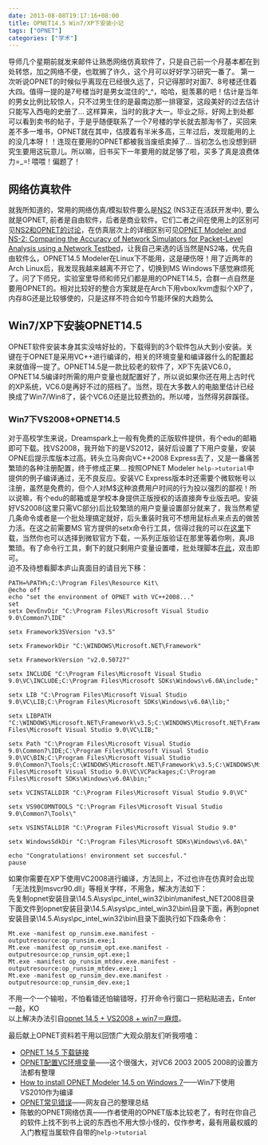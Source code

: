 ```yaml
---
date: 2013-08-08T19:17:16+08:00
title: OPNET14.5 Win7/XP下安装小记
tags: ["OPNET"]
categories: ["学术"]
---
```


导师几个星期前就发来邮件让熟悉网络仿真软件了，只是自己前一个月基本都在到处转悠，加之网络不便，也耽搁了许久，这个月可以好好学习研究一番了。
第一次听说OPNET的时候似乎离现在已经很久远了，只记得那时对面7、8号楼还住着大四。值得一提的是7号楼当时是男女混住的^\_^，哈哈，挺羡慕的吧！估计是当年的男女比例比较惊人，只不过男生住的是最南边那一排寝室，这段美好的过去估计只能写入西电的史册了... 
这样算来，当时的我才大一。毕业之际，好网上到处都可以看到卖书的帖子，于是乎随便联系了一个7号楼的学长就去那淘书了，买回来差不多一堆书，OPNET就在其中，估摸着有半米多高，三年过后，发现能用的上的没几本呀！！连现在要用的OPNET都被我当废纸卖掉了... 当初怎么也没想到研究生要用这玩意儿。所以嘛，旧书买下一年要用的就足够了啦，买多了真是浪费体力=\_=! 喂喂！偏题了！  

## 网络仿真软件  
就我所知道的，常用的网络仿真/模拟软件要么是[NS2](http://en.wikipedia.org/wiki/Ns_(simulator)) (NS3正在活跃开发中), 要么就是OPNET, 前者是自由软件，后者是商业软件。它们二者之间在使用上的区别可见[NS2和OPNET的讨论](http://www.360doc.com/content/11/0103/15/1520315_83619061.shtml)，在仿真层次上的详细区别可见[OPNET Modeler and NS-2: Comparing the Accuracy of Network Simulators for Packet-Level Analysis using a Network Testbed](http://db.tt/61l7RxNR)，让我自己来选的话当然是NS2咯，优先自由软件么，OPNET14.5 Modeler在Linux下不能用，这是硬伤呀！用了近两年的Arch Linux后，我发现我越来越离不开它了，切换到MS Windows下感觉麻烦死了。问了下师兄，实验室里导师和师兄们都是用的OPNET14.5，合群一点自然是要用OPNET的。相对比较好的整合方案就是在Arch下用vbox/kvm虚拟个XP了，内存8G还是比较够使的，只是这样不符合如今节能环保的大趋势么  

## Win7/XP下安装OPNET14.5  
OPNET软件安装本身其实没啥好扯的，下载得到的3个软件包从大到小安装。关键在于OPNET是采用VC++进行编译的，相关的环境变量和编译器什么的配置起来就值得一提了。OPNET14.5是一款比较老的软件了，XP下先装VC6.0，OPNET14.5编译时所需的用户变量也就配置好了，所以说如果你还在用上古时代的XP系统，VC6.0是再好不过的搭档了。当然，现在大多数人的电脑里估计已经换成了Win7/Win8了，装个VC6.0还是比较费劲的。所以喽，当然得另辟蹊径。  

<!--more-->
### Win7下VS2008+OPNET14.5  
对于高校学生来说，Dreamspark上一般有免费的正版软件提供，有个edu的邮箱即可下载。找VS2008，我开始下的是VS2012，装好后设置了下用户变量，安装OPNE后提示库版本过高。转头立马奔向VC++2008 Express去了，又是一番痛苦繁琐的各种注册配置，终于修成正果... 按照OPNET Modeler `help->tutorial`中提供的例子编译通过，无不良反应。安装VC Express版本时还需要个微软帐号以注册，虽然是免费的，但个人对M$这种浪费用户时间的行为投以强烈的鄙视！所以说嘛，有个edu的邮箱或是学校本身提供正版授权的话直接奔专业版去吧。安装好VS2008(这里只需VC部分)后比较繁琐的用户变量设置部分就来了，我当然希望几条命令或者是一个批处理搞定就好，后头重装时我可不想用鼠标点来点去的做苦力活。在这之前需要MS 官方提供的setx命令行工具，信得过我的可以在[这里](http://db.tt/nTfoGgtB)下载，当然你也可以选择到微软官方下载，一系列正版验证在那里等着你咧，真JB繁琐。有了命令行工具，剩下的就只剩用户变量设置喽，批处理脚本[在此](http://db.tt/XAxZ2e6F)，双击即可。  
迫不及待想看脚本庐山真面目的请目光下移：  
```
PATH=%PATH%;C:\Program Files\Resource Kit\
@echo off
echo "set the environment of OPNET with VC++2008..."
set 
setx DevEnvDir "C:\Program Files\Microsoft Visual Studio 9.0\Common7\IDE"

setx Framework35Version "v3.5"

setx FrameworkDir "C:\WINDOWS\Microsoft.NET\Framework"

setx FrameworkVersion "v2.0.50727"

setx INCLUDE "C:\Program Files\Microsoft Visual Studio 9.0\VC\INCLUDE;C:\Program Files\Microsoft SDKs\Windows\v6.0A\include;"

setx LIB "C:\Program Files\Microsoft Visual Studio 9.0\VC\LIB;C:\Program Files\Microsoft SDKs\Windows\v6.0A\lib;"

setx LIBPATH "C:\WINDOWS\Microsoft.NET\Framework\v3.5;C:\WINDOWS\Microsoft.NET\Framework\v2.0.50727;C:\Program Files\Microsoft Visual Studio 9.0\VC\LIB;"

setx Path "C:\Program Files\Microsoft Visual Studio 9.0\Common7\IDE;C:\Program Files\Microsoft Visual Studio 9.0\VC\BIN;C:\Program Files\Microsoft Visual Studio 9.0\Common7\Tools;C:\WINDOWS\Microsoft.NET\Framework\v3.5;C:\WINDOWS\Microsoft.NET\Framework\v2.0.50727;C:\Program Files\Microsoft Visual Studio 9.0\VC\VCPackages;C:\Program Files\Microsoft SDKs\Windows\v6.0A\bin;"

setx VCINSTALLDIR "C:\Program Files\Microsoft Visual Studio 9.0\VC"

setx VS90COMNTOOLS "C:\Program Files\Microsoft Visual Studio 9.0\Common7\Tools\"

setx VSINSTALLDIR "C:\Program Files\Microsoft Visual Studio 9.0"

setx WindowsSdkDir "C:\Program Files\Microsoft SDKs\Windows\v6.0A\"

echo "Congratulations! environment set succesful."
pause
```
如果你需要在XP下使用VC2008进行编译，方法同上，不过也许在仿真时会出现「无法找到msvcr90.dll」等相关字样，不用急，解决方法如下：  
先复制opnet安装目录\14.5.A\sys\pc_intel_win32\bin\manifest_NET2008目录下面文件到opnet安装目录\14.5.A\sys\pc_intel_win32\bin\目录下面，再到opnet安装目录\14.5.A\sys\pc_intel_win32\bin\目录下面执行如下四条命令：  
```
Mt.exe -manifest op_runsim.exe.manifest -outputresource:op_runsim.exe;1
Mt.exe -manifest op_runsim_opt.exe.manifest -outputresource:op_runsim_opt.exe;1
Mt.exe -manifest op_runsim_mtdev.exe.manifest -outputresource:op_runsim_mtdev.exe;1
Mt.exe -manifest op_runsim_dev.exe.manifest -outputresource:op_runsim_dev.exe;1
```

不用一个一个输啦，不怕看错还怕输错呀，打开命令行窗口一把粘贴进去，Enter一敲，KO  
以上解决办法引自[opnet 14.5 + VS2008 + win7＝麻烦](http://ihacklog.com/post/opnet-14-5-vs2008-win7-trouble-and-the-solution.html)。  

最后献上OPNET资料若干用以回馈广大观众朋友们听我唠嗑：  

* [OPNET 14.5 下载链接](http://pan.baidu.com/s/1gdtcV8R)  
* [OPNET配置VC环境变量](http://db.tt/7YdSKESL)——这个很强大，对VC6 2003 2005 2008的设置方法都有整理  
* [How to install OPNET Modeler 14.5 on Windows 7](http://db.tt/R9vulOHp)——Win7下使用VS2010作为编译  
* [OPNET常见错误](http://db.tt/pdVBkh7r)——网友自己的整理总结  
* 陈敏的OPNET网络仿真——作者使用的OPNET版本比较老了，有时在你自己的软件上找不到书上说的东西也不用大惊小怪的，仅作参考，最有用最权威的入门教程当属软件自带的`help->tutorial`